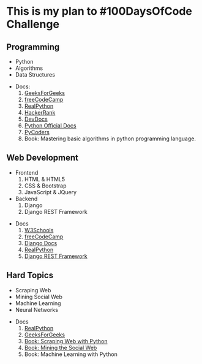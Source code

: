 # This is my plan to #100DaysOfCode Challenge

## Programming
* Python
* Algorithms
* Data Structures

- Docs:
    1. [GeeksForGeeks](https://www.geeksforgeeks.org/)
    2. [freeCodeCamp](https://learn.freecodecamp.org/)
    3. [RealPython](https://realpython.com/)
    4. [HackerRank](https://www.hackerrank.com/)
    5. [DevDocs](http://devdocs.io/)
    6. [Python Official Docs](https://www.python.org/)
    7. [PyCoders](https://pycoders.com/)
    8. Book: Mastering basic algorithms in python programming language.    

## Web Development
* Frontend
    1. HTML & HTML5
    2. CSS & Bootstrap
    3. JavaScript & JQuery
* Backend
    1. Django
    2. Django REST Framework

- Docs
    1. [W3Schools](http://www.w3schools.com/)
    2. [freeCodeCamp](https://learn.freecodecamp.org/)
    3. [Django Docs](https://devdocs.io/django~2.1-guides/)
    4. [RealPython](https://realpython.com/)
    5. [Django REST Framework](https://www.django-rest-framework.org/)

## Hard Topics
* Scraping Web
* Mining Social Web
* Machine Learning
* Neural Networks

- Docs
    1. [RealPython](https://realpython.com/)
    2. [GeeksForGeeks](https://www.geeksforgeeks.org/)
    3. [Book: Scraping Web with Python](https://github.com/REMitchell/python-scraping)
    4. [Book: Mining the Social Web](https://github.com/mikhailklassen/Mining-the-Social-Web-3rd-Edition)
    5. Book: Machine Learning with Python